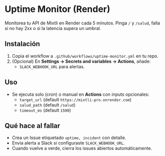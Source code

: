 # Uptime Monitor (Render)

Monitorea tu API de Mixtli en Render cada 5 minutos. Pinga `/` y `/salud`, falla si no hay 2xx o si la latencia supera un umbral.

## Instalación
1. Copia el workflow a `.github/workflows/uptime-monitor.yml` en tu repo.
2. (Opcional) En **Settings → Secrets and variables → Actions**, añade:
   - `SLACK_WEBHOOK_URL` para alertas.

## Uso
- Se ejecuta solo (cron) o manual en **Actions** con inputs opcionales:
  - `target_url` (default `https://mixtli-pro.onrender.com`)
  - `salud_path` (default `/salud`)
  - `timeout_ms` (default `1500`)

## Qué hace al fallar
- Crea un Issue etiquetado `uptime, incident` con detalle.
- Envia alerta a Slack si configuraste `SLACK_WEBHOOK_URL`.
- Cuando vuelve a verde, cierra los issues abiertos automáticamente.
